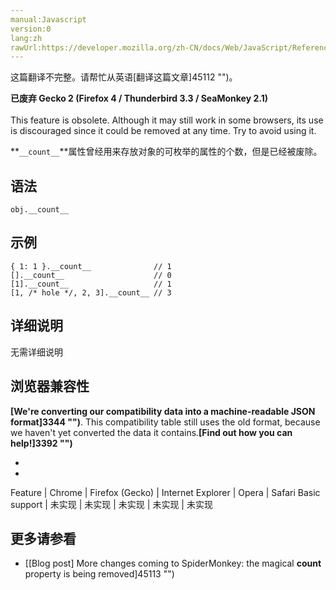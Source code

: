 ```yaml
---
manual:Javascript
version:0
lang:zh
rawUrl:https://developer.mozilla.org/zh-CN/docs/Web/JavaScript/Reference/Global_Objects/Object/count#
---
```




这篇翻译不完整。请帮忙从英语[翻译这篇文章]45112 "")。






**已废弃 Gecko 2 (Firefox 4 / Thunderbird 3.3 / SeaMonkey 2.1)**<br></br>This feature is obsolete. Although it may still work in some browsers, its use is discouraged since it could be removed at any time. Try to avoid using it.





**`__count__`**属性曾经用来存放对象的可枚举的属性的个数，但是已经被废除。


## 语法<a name="语法"></a>

```
obj.__count__
```

## 示例<a name="示例"></a>

```
{ 1: 1 }.__count__              // 1
[].__count__                    // 0
[1].__count__                   // 1
[1, /* hole */, 2, 3].__count__ // 3
```

## 详细说明<a name="详细说明"></a>


无需详细说明


## 浏览器兼容性<a name="浏览器兼容性"></a>


**[We&#39;re converting our compatibility data into a machine-readable JSON format]3344 "")**. This compatibility table still uses the old format, because we haven&#39;t yet converted the data it contains.**[Find out how you can help!]3392 "")**


* 
* 

Feature | Chrome | Firefox (Gecko) | Internet Explorer | Opera | Safari 
Basic support | 未实现 | 未实现 | 未实现 | 未实现 | 未实现 





## 更多请参看<a name="更多请参看"></a>

* [[Blog post] More changes coming to SpiderMonkey: the magical __count__ property is being removed]45113 "")



